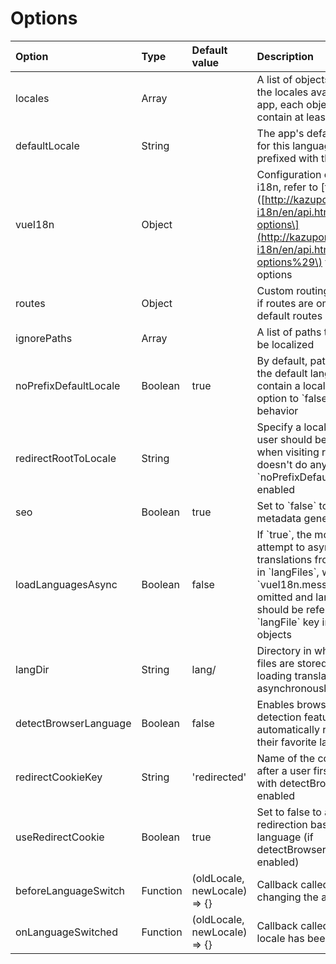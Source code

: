 # Options

| Option | Type | Default value | Description |
| :--- | :--- | :--- | :--- |
| locales | Array |  | A list of objects that describes the locales available in your app, each object should contain at least a \`code\` key |
| defaultLocale | String |  | The app's default locale, URLs for this language won't be prefixed with the locale code |
| vueI18n | Object |  | Configuration options for vue-i18n, refer to \[the doc\]\([http://kazupon.github.io/vue-i18n/en/api.html\#constructor-options\](http://kazupon.github.io/vue-i18n/en/api.html#constructor-options%29\) for supported options |
| routes | Object |  | Custom routing configuration, if routes are omitted, Nuxt's default routes are used |
| ignorePaths | Array |  | A list of paths that should not be localized |
| noPrefixDefaultLocale | Boolean | true | By default, paths generated for the default language don't contain a locale prefix, set this option to \`false\` to disable this behavior |
| redirectRootToLocale | String |  | Specify a locale to which the user should be redirected when visiting root URL \(/\), doesn't do anything if \`noPrefixDefaultLocale\` is enabled |
| seo | Boolean | true | Set to \`false\` to disable SEO metadata generation |
| loadLanguagesAsync | Boolean | false | If \`true\`, the module will attempt to asynchronously load translations from files defined in \`langFiles\`, when using this, \`vueI18n.messages\` can be omitted and language files should be referenced using a \`langFile\` key in \`locales\` objects |
| langDir | String | lang/ | Directory in which translations files are stored \(used when loading translations asynchronously\) |
| detectBrowserLanguage | Boolean | false | Enables browser's language detection feature to automatically redirect users to their favorite language |
| redirectCookieKey | String | 'redirected' | Name of the cookie that is set after a user first visits the app with detectBrowserLanguage enabled |
| useRedirectCookie | Boolean | true | Set to false to always trigger redirection based on browser's language \(if detectBrowserLanguage is enabled\) |
| beforeLanguageSwitch | Function | \(oldLocale, newLocale\) =&gt; {} | Callback called before changing the app's locale |
| onLanguageSwitched | Function | \(oldLocale, newLocale\) =&gt; {} | Callback called once the app's locale has been changed |



